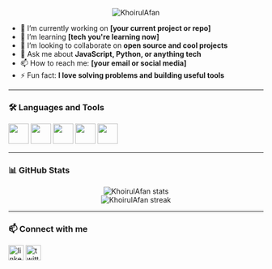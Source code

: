 <p align="center">
  <img src="https://komarev.com/ghpvc/?username=KhoirulAfan&label=Profile%20views&color=0e75b6&style=flat" alt="KhoirulAfan" />
</p>

- 🔭 I’m currently working on **[your current project or repo]**
- 🌱 I’m learning **[tech you're learning now]**
- 👯 I’m looking to collaborate on **open source and cool projects**
- 💬 Ask me about **JavaScript, Python, or anything tech**
- 📫 How to reach me: **[your email or social media]**
- ⚡ Fun fact: **I love solving problems and building useful tools**

---

### 🛠️ Languages and Tools

<p align="left">
  <img src="https://cdn.jsdelivr.net/gh/devicons/devicon/icons/javascript/javascript-original.svg" width="40" height="40"/>
  <img src="https://cdn.jsdelivr.net/gh/devicons/devicon/icons/python/python-original.svg" width="40" height="40"/>
  <img src="https://cdn.jsdelivr.net/gh/devicons/devicon/icons/react/react-original.svg" width="40" height="40"/>
  <img src="https://cdn.jsdelivr.net/gh/devicons/devicon/icons/nodejs/nodejs-original.svg" width="40" height="40"/>
  <img src="https://cdn.jsdelivr.net/gh/devicons/devicon/icons/git/git-original.svg" width="40" height="40"/>
</p>

---

### 📊 GitHub Stats

<p align="center">
  <img src="https://github-readme-stats.vercel.app/api?username=KhoirulAfan&show_icons=true&theme=radical" alt="KhoirulAfan stats" />
  <br />
  <img src="https://github-readme-streak-stats.herokuapp.com/?user=KhoirulAfan&theme=radical" alt="KhoirulAfan streak" />
</p>

---

### 📫 Connect with me

<p align="left">
  <a href="https://linkedin.com/in/[your-linkedin]" target="blank"><img align="center" src="https://cdn.jsdelivr.net/gh/devicons/devicon/icons/linkedin/linkedin-original.svg" alt="linkedin" height="30" width="30" /></a>
  <a href="https://twitter.com/[your-twitter]" target="blank"><img align="center" src="https://cdn.jsdelivr.net/gh/devicons/devicon/icons/twitter/twitter-original.svg" alt="twitter" height="30" width="30" /></a>
</p>

